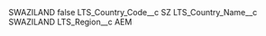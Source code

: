 <?xml version="1.0" encoding="UTF-8"?>
<CustomMetadata xmlns="http://soap.sforce.com/2006/04/metadata" xmlns:xsi="http://www.w3.org/2001/XMLSchema-instance" xmlns:xsd="http://www.w3.org/2001/XMLSchema">
    <label>SWAZILAND</label>
    <protected>false</protected>
    <values>
        <field>LTS_Country_Code__c</field>
        <value xsi:type="xsd:string">SZ</value>
    </values>
    <values>
        <field>LTS_Country_Name__c</field>
        <value xsi:type="xsd:string">SWAZILAND</value>
    </values>
    <values>
        <field>LTS_Region__c</field>
        <value xsi:type="xsd:string">AEM</value>
    </values>
</CustomMetadata>
